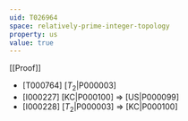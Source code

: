 ```yaml
---
uid: T026964
space: relatively-prime-integer-topology
property: us
value: true
---
```

[[Proof]]

* [T000764] [$T_2$|P000003]
* [I000227] [KC|P000100] => [US|P000099]
* [I000228] [$T_2$|P000003] => [KC|P000100]

